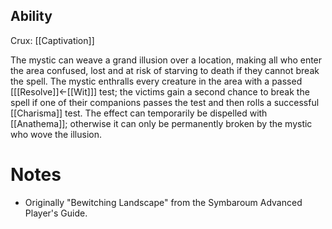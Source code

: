 ## Ability
Crux: [[Captivation]]

The mystic can weave a grand illusion over a location, making all who enter the area confused, lost and at risk of starving to death if they cannot break the spell. The mystic enthralls every creature in the area with a passed \[[[Resolve]]←[[Wit]]\] test; the victims gain a second chance to break the spell if one of their companions passes the test and then rolls a successful [[Charisma]] test. The effect can temporarily be dispelled with [[Anathema]]; otherwise it can only be permanently broken by the mystic who wove the illusion.
# Notes
* Originally "Bewitching Landscape" from the Symbaroum Advanced Player's Guide.